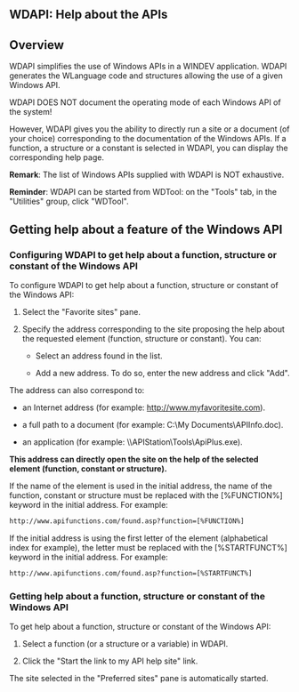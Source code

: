 


## WDAPI: Help about the APIs
			



<a name="NOTE1"></a>
<a name="NOTE1_1"></a>


## Overview
<a name="overview_ELTTEXTE000137"></a>
WDAPI simplifies the use of Windows APIs in a WINDEV application. WDAPI generates the WLanguage code and structures allowing the use of a given Windows API.

WDAPI DOES NOT document the operating mode of each Windows API of the system!

However, WDAPI gives you the ability to directly run a site or a document (of your choice) corresponding to the documentation of the Windows APIs. If a function, a structure or a constant is selected in WDAPI, you can display the corresponding help page.

**Remark**: The list of Windows APIs supplied with WDAPI is NOT exhaustive.

**Reminder**: WDAPI can be started from WDTool: on the "Tools" tab, in the "Utilities" group, click "WDTool".

<a name="NOTE2"></a>
<a name="NOTE2_1"></a>


## Getting help about a feature of the Windows API
<a name="getting_help_about_feature_the_windows_api_ELTTEXTE000161"></a>


### Configuring WDAPI to get help about a function, structure or constant of the Windows API
<a name="configuring_wdapi_get_help_about_function_structure_constant_the_windows_api_ELTPARAGRAPHE000038"></a>

To configure WDAPI to get help about a function, structure or constant of the Windows API: 

1. Select the "Favorite sites" pane.

2. Specify the address corresponding to the site proposing the help about the requested element (function, structure or constant). You can:

	- Select an address found in the list.

	- Add a new address. To do so, enter the new address and click "Add".







The address can also correspond to:

- an Internet address (for example: http://www.myfavoritesite.com).

- a full path to a document (for example: C:\\My Documents\\APIInfo.doc).

- an application (for example: \\\\APIStation\\Tools\\ApiPlus.exe). 




**This address can directly open the site on the help of the selected element (function, constant or structure).**

If the name of the element is used in the initial address, the name of the function, constant or structure must be replaced with the [%FUNCTION%] keyword in the initial address. 
For example:


```txt
http://www.apifunctions.com/found.asp?function=[%FUNCTION%]
```


If the initial address is using the first letter of the element (alphabetical index for example), the letter must be replaced with the [%STARTFUNCT%] keyword in the initial address.
For example:


```txt
http://www.apifunctions.com/found.asp?function=[%STARTFUNCT%]
```

<a name="NOTE2_2"></a>


### Getting help about a function, structure or constant of the Windows API
<a name="getting_help_about_function_structure_constant_the_windows_api_ELTPARAGRAPHE000083"></a>

To get help about a function, structure or constant of the Windows API: 

1. Select a function (or a structure or a variable) in WDAPI.

2. Click the "Start the link to my API help site" link.


The site selected in the "Preferred sites" pane is automatically started.


